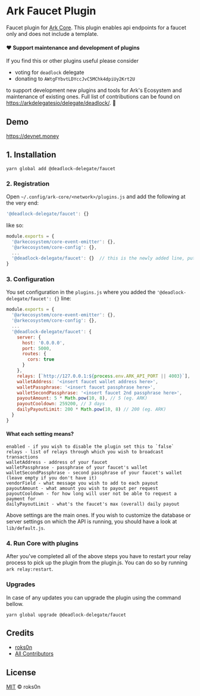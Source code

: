 # Ark Faucet Plugin

Faucet plugin for [Ark Core](https://github.com/ArkEcosystem/core). This plugin enables api endpoints for a faucet only and does not include a template.

#### ❤️ Support maintenance and development of plugins
If you find this or other plugins useful please consider

- voting for `deadlock` delegate
- donating to `AWtgFYbvtLDYccJvC5MChk4dpiUy2Krt2U`

to support development new plugins and tools for Ark's Ecosystem and maintenance of existing ones. Full list of contributions can be found on [https://arkdelegatesio/delegate/deadlock/](https://arkdelegates.io/delegate/deadlock/contributions/). 🖖

## Demo

https://devnet.money

## 1. Installation

`yarn global add @deadlock-delegate/faucet`

### 2. Registration

Open `~/.config/ark-core/<network>/plugins.js` and add the following at the very end:

```js
'@deadlock-delegate/faucet': {}
```

like so:

```js
module.exports = {
  '@arkecosystem/core-event-emitter': {},
  '@arkecosystem/core-config': {},
  ...
  '@deadlock-delegate/faucet': {}  // this is the newly added line, put it at the very end
}
```

### 3. Configuration

You set configuration in the `plugins.js` where you added the `'@deadlock-delegate/faucet': {}` line:

```js
module.exports = {
  '@arkecosystem/core-event-emitter': {},
  '@arkecosystem/core-config': {},
  ...
  '@deadlock-delegate/faucet': {
    server: {
      host: '0.0.0.0',
      port: 5000,
      routes: {
        cors: true
      }
    },
    relays: [`http://127.0.0.1:${process.env.ARK_API_PORT || 4003}`],
    walletAddress: '<insert faucet wallet address here>',
    walletPassphrase: '<insert faucet passphrase here>',
    walletSecondPassphrase: '<insert faucet 2nd passphrase here>',
    payoutAmount: 5 * Math.pow(10, 8), // 5 (eg. ARK)
    payoutCooldown: 259200, // 3 days
    dailyPayoutLimit: 200 * Math.pow(10, 8) // 200 (eg. ARK)
  }
}
```

#### What each setting means?

```
enabled - if you wish to disable the plugin set this to `false`
relays - list of relays through which you wish to broadcast transactions
walletAddress - address of your faucet
walletPassphrase - passphrase of your faucet's wallet
walletSecondPassphrase - second passphrase of your faucet's wallet (leave empty if you don't have it)
vendorField - what message you wish to add to each payout
payoutAmount - what amount you wish to payout per request
payoutCooldown - for how long will user not be able to request a payment for
dailyPayoutLimit - what's the faucet's max (overall) daily payout
```

Above settings are the main ones. If you wish to customize the database or server settings on which
the API is running, you should have a look at `lib/default.js`.

### 4. Run Core with plugins

After you've completed all of the above steps you have to restart your relay process to pick up the plugin from the plugin.js. You can do so by running `ark relay:restart`.

### Upgrades

In case of any updates you can upgrade the plugin using the command bellow.

`yarn global upgrade @deadlock-delegate/faucet`

## Credits

- [roks0n](https://github.com/roks0n)
- [All Contributors](../../../../contributors)

## License

[MIT](LICENSE) © roks0n
